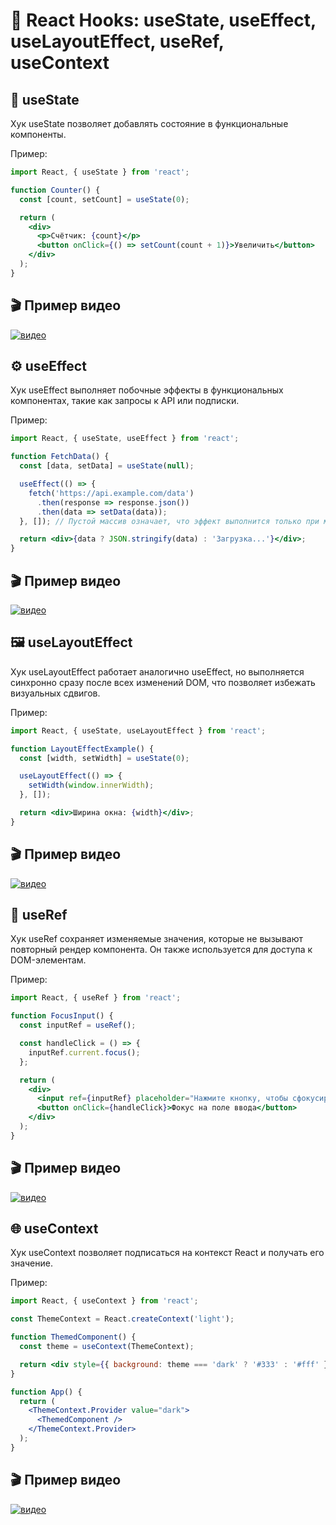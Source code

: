 # 📘 React Hooks: useState, useEffect, useLayoutEffect, useRef, useContext

## 🧩 useState
Хук useState позволяет добавлять состояние в функциональные компоненты.

Пример:
```jsx
import React, { useState } from 'react';

function Counter() {
  const [count, setCount] = useState(0);

  return (
    <div>
      <p>Счётчик: {count}</p>
      <button onClick={() => setCount(count + 1)}>Увеличить</button>
    </div>
  );
}
```
## 🎬 Пример видео
[![видео](https://img.youtube.com/vi/O6P86uwfdR0/maxresdefault.jpg)](https://www.youtube.com/watch?v=O6P86uwfdR0)

## ⚙️ useEffect
Хук useEffect выполняет побочные эффекты в функциональных компонентах, такие как запросы к API или подписки.

Пример:
```jsx
import React, { useState, useEffect } from 'react';

function FetchData() {
  const [data, setData] = useState(null);

  useEffect(() => {
    fetch('https://api.example.com/data')
      .then(response => response.json())
      .then(data => setData(data));
  }, []); // Пустой массив означает, что эффект выполнится только при монтировании компонента

  return <div>{data ? JSON.stringify(data) : 'Загрузка...'}</div>;
}
```
## 🎬 Пример видео
[![видео](https://img.youtube.com/vi/dH6i3GurZW8/maxresdefault.jpg)](https://www.youtube.com/watch?v=dH6i3GurZW8)

## 🖼️ useLayoutEffect
Хук useLayoutEffect работает аналогично useEffect, но выполняется синхронно сразу после всех изменений DOM, что позволяет избежать визуальных сдвигов.

Пример:
```jsx
import React, { useState, useLayoutEffect } from 'react';

function LayoutEffectExample() {
  const [width, setWidth] = useState(0);

  useLayoutEffect(() => {
    setWidth(window.innerWidth);
  }, []);

  return <div>Ширина окна: {width}</div>;
}
```
## 🎬 Пример видео
[![видео](https://img.youtube.com/vi/wU57kvYOxT4/maxresdefault.jpg)](https://www.youtube.com/watch?v=wU57kvYOxT4)

## 🔗 useRef
Хук useRef сохраняет изменяемые значения, которые не вызывают повторный рендер компонента. Он также используется для доступа к DOM-элементам.

Пример:
```jsx
import React, { useRef } from 'react';

function FocusInput() {
  const inputRef = useRef();

  const handleClick = () => {
    inputRef.current.focus();
  };

  return (
    <div>
      <input ref={inputRef} placeholder="Нажмите кнопку, чтобы сфокусироваться" />
      <button onClick={handleClick}>Фокус на поле ввода</button>
    </div>
  );
}
```
## 🎬 Пример видео
[![видео](https://img.youtube.com/vi/t2ypzz6gJm0/maxresdefault.jpg)](https://www.youtube.com/watch?v=t2ypzz6gJm0)

## 🌐 useContext
Хук useContext позволяет подписаться на контекст React и получать его значение.

Пример:
```jsx
import React, { useContext } from 'react';

const ThemeContext = React.createContext('light');

function ThemedComponent() {
  const theme = useContext(ThemeContext);

  return <div style={{ background: theme === 'dark' ? '#333' : '#fff' }}>Тема: {theme}</div>;
}

function App() {
  return (
    <ThemeContext.Provider value="dark">
      <ThemedComponent />
    </ThemeContext.Provider>
  );
}
```
## 🎬 Пример видео
[![видео](https://img.youtube.com/vi/5LrDIWkK_Bc/maxresdefault.jpg)](https://www.youtube.com/watch?v=5LrDIWkK_Bc)
